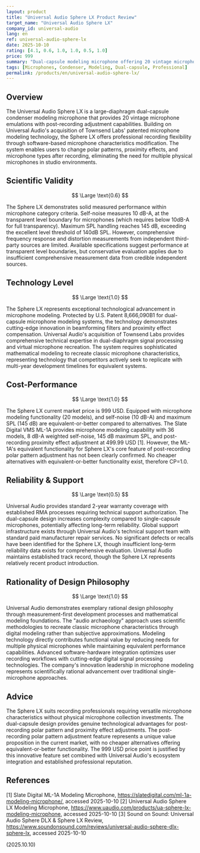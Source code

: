 ```yaml
---
layout: product
title: "Universal Audio Sphere LX Product Review"
target_name: "Universal Audio Sphere LX"
company_id: universal-audio
lang: en
ref: universal-audio-sphere-lx
date: 2025-10-10
rating: [4.1, 0.6, 1.0, 1.0, 0.5, 1.0]
price: 999
summary: "Dual-capsule modeling microphone offering 20 vintage microphone emulations with post-recording adjustment capabilities"
tags: [Microphones, Condenser, Modeling, Dual-capsule, Professional]
permalink: /products/en/universal-audio-sphere-lx/
---
```


## Overview

The Universal Audio Sphere LX is a large-diaphragm dual-capsule condenser modeling microphone that provides 20 vintage microphone emulations with post-recording adjustment capabilities. Building on Universal Audio's acquisition of Townsend Labs' patented microphone modeling technology, the Sphere LX offers professional recording flexibility through software-based microphone characteristics modification. The system enables users to change polar patterns, proximity effects, and microphone types after recording, eliminating the need for multiple physical microphones in studio environments.

## Scientific Validity

$$ \Large \text{0.6} $$

The Sphere LX demonstrates solid measured performance within microphone category criteria. Self-noise measures 10 dB-A, at the transparent level boundary for microphones (which requires below 10dB-A for full transparency). Maximum SPL handling reaches 145 dB, exceeding the excellent level threshold of 140dB SPL. However, comprehensive frequency response and distortion measurements from independent third-party sources are limited. Available specifications suggest performance at transparent level boundaries, but conservative evaluation applies due to insufficient comprehensive measurement data from credible independent sources.

## Technology Level

$$ \Large \text{1.0} $$

The Sphere LX represents exceptional technological advancement in microphone modeling. Protected by U.S. Patent 8,666,090B1 for dual-capsule microphone modeling systems, the technology demonstrates cutting-edge innovation in beamforming filters and proximity effect compensation. Universal Audio's acquisition of Townsend Labs provides comprehensive technical expertise in dual-diaphragm signal processing and virtual microphone recreation. The system requires sophisticated mathematical modeling to recreate classic microphone characteristics, representing technology that competitors actively seek to replicate with multi-year development timelines for equivalent systems.

## Cost-Performance

$$ \Large \text{1.0} $$

The Sphere LX current market price is 999 USD. Equipped with microphone modeling functionality (20 models), and self-noise (10 dB-A) and maximum SPL (145 dB) are equivalent-or-better compared to alternatives. The Slate Digital VMS ML-1A provides microphone modeling capability with 36 models, 8 dB-A weighted self-noise, 145 dB maximum SPL, and post-recording proximity effect adjustment at 499.99 USD [1]. However, the ML-1A's equivalent functionality for Sphere LX's core feature of post-recording polar pattern adjustment has not been clearly confirmed. No cheaper alternatives with equivalent-or-better functionality exist, therefore CP=1.0.

## Reliability & Support

$$ \Large \text{0.5} $$

Universal Audio provides standard 2-year warranty coverage with established RMA processes requiring technical support authorization. The dual-capsule design increases complexity compared to single-capsule microphones, potentially affecting long-term reliability. Global support infrastructure exists through Universal Audio's technical support team with standard paid manufacturer repair services. No significant defects or recalls have been identified for the Sphere LX, though insufficient long-term reliability data exists for comprehensive evaluation. Universal Audio maintains established track record, though the Sphere LX represents relatively recent product introduction.

## Rationality of Design Philosophy

$$ \Large \text{1.0} $$

Universal Audio demonstrates exemplary rational design philosophy through measurement-first development processes and mathematical modeling foundations. The "audio archaeology" approach uses scientific methodologies to recreate classic microphone characteristics through digital modeling rather than subjective approximations. Modeling technology directly contributes functional value by reducing needs for multiple physical microphones while maintaining equivalent performance capabilities. Advanced software-hardware integration optimizes user recording workflows with cutting-edge digital signal processing technologies. The company's innovation leadership in microphone modeling represents scientifically rational advancement over traditional single-microphone approaches.

## Advice

The Sphere LX suits recording professionals requiring versatile microphone characteristics without physical microphone collection investments. The dual-capsule design provides genuine technological advantages for post-recording polar pattern and proximity effect adjustments. The post-recording polar pattern adjustment feature represents a unique value proposition in the current market, with no cheaper alternatives offering equivalent-or-better functionality. The 999 USD price point is justified by this innovative feature set combined with Universal Audio's ecosystem integration and established professional reputation.

## References

[1] Slate Digital ML-1A Modeling Microphone, https://slatedigital.com/ml-1a-modeling-microphone/, accessed 2025-10-10
[2] Universal Audio Sphere LX Modeling Microphone, https://www.uaudio.com/products/ua-sphere-lx-modeling-microphone, accessed 2025-10-10
[3] Sound on Sound: Universal Audio Sphere DLX & Sphere LX Review, https://www.soundonsound.com/reviews/universal-audio-sphere-dlx-sphere-lx, accessed 2025-10-10

(2025.10.10)